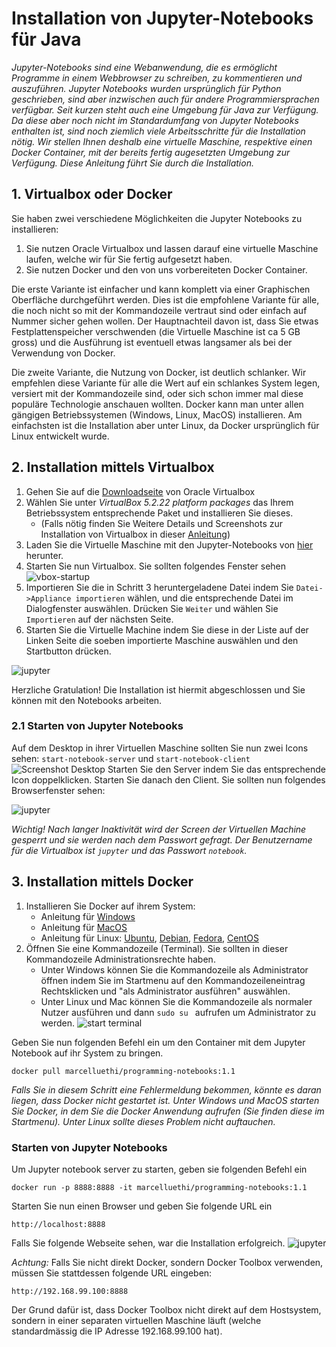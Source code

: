 # Installation von Jupyter-Notebooks für Java

*Jupyter-Notebooks sind eine Webanwendung, die es ermöglicht Programme in einem Webbrowser zu schreiben, zu kommentieren und auszuführen. Jupyter Notebooks wurden ursprünglich für Python geschrieben, sind aber inzwischen auch für andere Programmiersprachen verfügbar. Seit kurzen steht auch eine Umgebung für Java zur Verfügung.
Da diese aber noch nicht im Standardumfang von Jupyter Notebooks enthalten ist, sind noch ziemlich viele Arbeitsschritte für die Installation nötig. Wir stellen Ihnen deshalb eine virtuelle Maschine, respektive einen Docker Container, mit der bereits fertig augesetzten Umgebung zur Verfügung. Diese Anleitung führt Sie durch die Installation.*

## 1. Virtualbox oder Docker

Sie haben zwei verschiedene Möglichkeiten die Jupyter Notebooks zu installieren: 
1. Sie nutzen Oracle Virtualbox und lassen darauf eine virtuelle Maschine laufen, welche wir für Sie fertig aufgesetzt haben. 
2. Sie nutzen Docker und den von uns vorbereiteten Docker Container.

Die erste Variante ist einfacher und kann komplett via einer Graphischen Oberfläche durchgeführt werden. Dies ist die empfohlene Variante für alle, die noch nicht so mit der Kommandozeile vertraut sind oder einfach auf Nummer sicher gehen wollen. Der Hauptnachteil davon ist, dass Sie etwas Festplattenspeicher verschwenden (die Virtuelle Maschine ist ca 5 GB gross) und die Ausführung ist eventuell etwas langsamer als bei der Verwendung von Docker.

Die zweite Variante, die Nutzung von Docker, ist deutlich schlanker. Wir empfehlen diese Variante für alle die Wert auf ein schlankes System legen, versiert mit der Kommandozeile sind, oder sich schon immer mal diese populäre Technologie anschauen wollten. Docker kann man unter allen gängigen Betriebssystemen (Windows, Linux, MacOS) installieren.  Am einfachsten ist die Installation aber unter Linux, da Docker ursprünglich für Linux entwickelt wurde.

## 2. Installation mittels Virtualbox

1. Gehen Sie auf die [Downloadseite](https://www.virtualbox.org/wiki/Downloads) von Oracle Virtualbox 
2. Wählen Sie unter *VirtualBox 5.2.22 platform packages* das Ihrem Betriebssystem entsprechende Paket und installieren Sie dieses. 
    * (Falls nötig finden Sie Weitere Details und Screenshots zur Installation von Virtualbox in dieser [Anleitung](https://www.wikihow.com/Install-VirtualBox))
3. Laden Sie die Virtuelle Maschine mit den Jupyter-Notebooks von [hier](https://drive.switch.ch/index.php/s/FYNLOsoo5RalhYS) herunter.
4. Starten Sie nun Virtualbox. Sie sollten folgendes Fenster sehen ![vbox-startup](./images/vbox-start.png)
5. Importieren Sie die in Schritt 3 heruntergeladene Datei indem Sie ```Datei->Appliance importieren``` wählen, und die entsprechende Datei im Dialogfenster auswählen. Drücken Sie ```Weiter``` und wählen Sie ```Importieren``` auf der nächsten Seite. 
6. Starten Sie die Virtuelle Machine indem Sie diese in der Liste auf der Linken Seite die soeben importierte Maschine auswählen und den Startbutton drücken.

![jupyter](images/vbox-selection.png)

Herzliche Gratulation! Die Installation ist hiermit abgeschlossen und Sie können mit den Notebooks arbeiten. 

### 2.1 Starten von Jupyter Notebooks
Auf dem Desktop in ihrer Virtuellen Maschine sollten Sie nun zwei Icons sehen: ```start-notebook-server``` und ```start-notebook-client```
![Screenshot Desktop](images/vbox-desktop.png)
Starten Sie den Server indem Sie das entsprechende Icon doppelklicken. Starten Sie danach den Client. Sie sollten nun folgendes Browserfenster sehen:

![jupyter](images/vbox-jupyter.png)

*Wichtig! Nach langer Inaktivität wird der Screen der Virtuellen Machine gesperrt und sie werden nach dem Passwort gefragt. Der Benutzername für die Virtualbox ist ```jupyter``` und das Passwort ```notebook```.*

## 3. Installation mittels Docker

1. Installieren Sie Docker auf ihrem System:
    * Anleitung für [Windows](https://docs.docker.com/docker-for-windows/install/)
    * Anleitung für [MacOS](https://docs.docker.com/docker-for-mac/install/)
    * Anleitung für Linux: [Ubuntu](https://docs.docker.com/install/linux/docker-ce/ubuntu/), [Debian](https://docs.docker.com/install/linux/docker-ce/debian/), [Fedora](https://docs.docker.com/install/linux/docker-ce/fedora/), [CentOS](https://docs.docker.com/install/linux/docker-ce/centos/)
2. Öffnen Sie eine Kommandozeile (Terminal). Sie sollten in dieser Kommandozeile Administrationsrechte haben.
    * Unter Windows können Sie die Kommandozeile als Administrator öffnen indem Sie im Startmenu auf den Kommandozeileneintrag Rechtsklicken und "als Administrator ausführen" auswählen.
    * Unter Linux und Mac können Sie die Kommandozeile als normaler Nutzer ausführen und dann ```sudo su ``` aufrufen um Administrator zu werden.
![start terminal](images/start-terminal.png)

Geben Sie nun folgenden Befehl ein um den Container mit dem Jupyter Notebook auf ihr System zu bringen.
```
docker pull marcelluethi/programming-notebooks:1.1
```

*Falls Sie in diesem Schritt eine Fehlermeldung bekommen, könnte es daran liegen, dass Docker nicht gestartet ist. Unter Windows und MacOS starten Sie Docker, in dem Sie die Docker Anwendung aufrufen (Sie finden diese im Startmenu). Unter Linux sollte dieses Problem nicht auftauchen.*


### Starten von Jupyter Notebooks

Um Jupyter notebook server zu starten, geben sie folgenden Befehl ein
```
docker run -p 8888:8888 -it marcelluethi/programming-notebooks:1.1
```

Starten Sie nun einen Browser und geben Sie folgende URL ein 
```
http://localhost:8888
```


Falls Sie folgende Webseite sehen, war die Installation erfolgreich.
![jupyter](images/jupyter.png)


*Achtung:* Falls Sie nicht direkt Docker, sondern Docker Toolbox verwenden, müssen Sie stattdessen folgende URL eingeben:
```
http://192.168.99.100:8888 
```

Der Grund dafür ist, dass Docker Toolbox nicht direkt auf dem Hostsystem, sondern in einer separaten virtuellen Maschine läuft (welche standardmässig die IP Adresse 192.168.99.100 hat).

